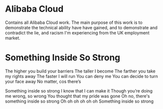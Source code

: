 # Alibaba Cloud

Contains all Alibaba Cloud work.  The main purpose of this work is to demonstrate the technical ability have have gained, and to demonstrate and contradict the lie, and racism I'm experiencing from the UK employment market.

# Something Inside So Strong
The higher you build your barriers
The taller I become
The farther you take my rights away
The faster I will run
You can deny me
You can decide to turn your face away
No matter, cos there’s

Something inside so strong
I know that I can make it
Though you’re doing me wrong, so wrong
You thought that my pride was gone
Oh no, there's something inside so strong
Oh oh oh oh oh oh
Something inside so strong


